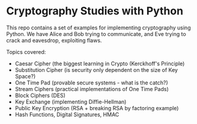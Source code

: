 # Cryptography Studies with Python

This repo contains a set of examples for implementing cryptography using Python. We have Alice and Bob trying to communicate, and Eve trying to crack and eavesdrop, exploiting flaws.

Topics covered:

 - Caesar Cipher (the biggest learning in Crypto (Kerckhoff's Principle)
 - Substitution Cipher (is security only dependent on the size of Key Space?)
 - One Time Pad (provable secure systems - what is the catch?)
 - Stream Ciphers (practical implementations of One Time Pads)
 - Block Ciphers (DES)
 - Key Exchange (implementing Diffie-Hellman)
 - Public Key Encryption (RSA + breaking RSA by factoring example)
 - Hash Functions, Digital Signatures, HMAC

